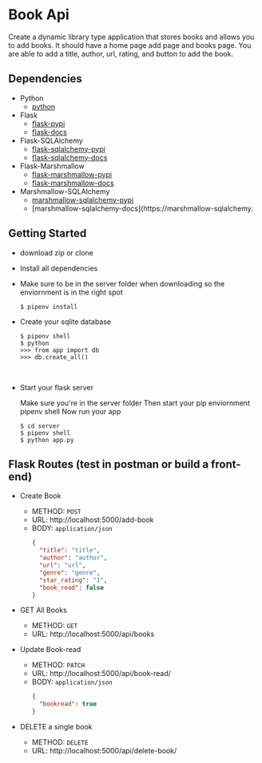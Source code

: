 # Book Api​

Create a dynamic library type application that stores books and allows you to add books. It should have a home page add page and books page. You are able to add a title, author, url, rating, and button to add the book.

## Dependencies

- Python
  - [python](https://www.python.org/)
- Flask
  - [flask-pypi](https://pypi.org/project/Flask/)
  - [flask-docs](https://flask.palletsprojects.com/en/1.1.x/)
- Flask-SQLAlchemy
  - [flask-sqlalchemy-pypi](https://pypi.org/project/Flask-SQLAlchemy/)
  - [flask-sqlalchemy-docs](https://flask-sqlalchemy.palletsprojects.com/en/2.x/)
- Flask-Marshmallow
  - [flask-marshmallow-pypi](https://pypi.org/project/flask-marshmallow/)
  - [flask-marshmallow-docs](https://flask-marshmallow.readthedocs.io/)
- Marshmallow-SQLAlchemy
  - [marshmallow-sqlalchemy-pypi](https://pypi.org/project/marshmallow-sqlalchemy/)
  - [marshmallow-sqlalchemy-docs](https://marshmallow-sqlalchemy.
    ​

## Getting Started

- download zip or clone
- Install all dependencies
- Make sure to be in the server folder when downloading so the enviornment is in the right spot

  ```
  $ pipenv install
  ```

- Create your sqlite database
  ```
  $ pipenv shell
  $ python
  >>> from app import db
  >>> db.create_all()
  ```
  ​
- Start your flask server

  Make sure you're in the server folder
  Then start your pip enviornment pipenv shell
  Now run your app

  ```
  $ cd server
  $ pipenv shell
  $ python app.py
  ```

## Flask Routes (test in postman or build a front-end)

- Create Book

  - METHOD: `POST`
  - URL: http://localhost:5000/add-book
  - BODY: `application/json`
    ```json
    {
      "title": "title",
      "author": "author",
      "url": "url",
      "genre": "genre",
      "star_rating": "1",
      "book_read": false
    }
    ```

- GET All Books

  - METHOD: `GET`
  - URL: http://localhost:5000/api/books

- Update Book-read

  - METHOD: `PATCH`
  - URL: http://localhost:5000/api/book-read/<id>
  - BODY: `application/json`
    ```json
    {
      "bookread": true
    }
    ```

- DELETE a single book
  - METHOD: `DELETE`
  - URL: http://localhost:5000/api/delete-book/<id>
